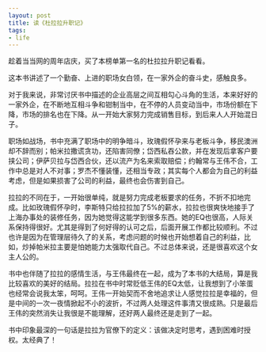 ```yaml
---
layout: post
title: 读《杜拉拉升职记》
tags:
- life
---
```

趁着当当网的周年店庆，买了本榜单第一名的杜拉拉升职记看看。

这本书讲述了一个勤奋、上进的职场女白领，在一家外企的奋斗史，感触良多。

对于我来说，非常讨厌书中描述的企业高层之间互相勾心斗角的生活，本来好好的一家外企，在不断地互相斗争和钳制当中，在不停的人员变动当中，市场份额在下降，市场的排名也在下降。从一开始大家努力完成销售目标，到后来人人开始混日子。

职场如战场，书中充满了职场中的明争暗斗，玫瑰假怀孕来与老板斗争，移民澳洲却不辞而别；帕米拉撒谎贪功，还陷害同僚；岱西私吞公款，并在发现后拿客户要挟公司；伊萨贝拉与岱西合伙，还以流产为名来索取赔偿；约翰常与王伟不合，工作中总是对人不对事；罗杰不懂装懂，还相当专政；其实每个人都会为自己的利益考虑，但是如果损害了公司的利益，最终也会伤害到自己。

拉拉的不同在于，一开始很单纯，就是努力完成老板要求的任务，不折不扣地完成。比如玫瑰假怀孕时，李斯特只给拉拉加了5%的薪水，拉拉也很爽快地接手了上海办事处的装修任务，因为她觉得这能学到很多东西。她的EQ也很高，人际关系保持得很好。尤其是得到了何好得的认可之后，后面开展工作都比较顺利。不过也许是因为在管理层待久了的关系，考虑问题的时候也开始想着自己的利益，比如，炒掉帕米拉主要是怕她能力太强取代自己。不过总体来说，还是很喜欢这个女主人公的。

书中也伴随了拉拉的感情生活，与王伟最终在一起，成为了本书的大结局，算是我比较喜欢的美好的结局。拉拉在书中时常贬低王伟的EQ太低，让我想到了小笨蛋也经常会说我太笨，呵呵。王伟一开始契而不舍地追求让人感觉拉拉是幸福的，但是中间的一次一夜情掀起不小的波折，不过两人处理这件事清又很成熟。只是最后王伟的突然消失让我很是不能理解，还好两人最终还是走到了一起。

书中印象最深的一句话是拉拉为官僚下的定义：该做决定时思考，遇到困难时授权。太经典了！

